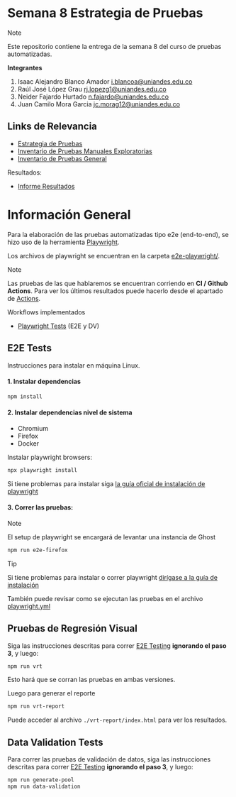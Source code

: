 # Semana 8 Estrategia de Pruebas

> [!NOTE]  
> Este repositorio contiene la entrega de la semana 8 del curso de pruebas automatizadas.

**Integrantes**

1. Isaac Alejandro Blanco Amador i.blancoa@uniandes.edu.co
2. Raúl José López Grau rj.lopezg1@uniandes.edu.co
3. Neider Fajardo Hurtado n.fajardo@uniandes.edu.co
4. Juan Camilo Mora Garcia jc.morag12@uniandes.edu.co

## Links de Relevancia

- [Estrategia de Pruebas]()
- [Inventario de Pruebas Manuales Exploratorias](https://docs.google.com/spreadsheets/d/1DP8p5GiagAl7HbPjzf1thdzFkGkWbMSU4DvKUxGeKJ4/edit?gid=0#gid=0)
- [Inventario de Pruebas General](https://github.com/galoryzen/Ghost_Final/blob/main/other_md/inventario_general.md)
  
Resultados:
- [Informe Resultados](https://github.com/galoryzen/Ghost_Final/wiki/Retrospectiva)

# Información General

Para la elaboración de las pruebas automatizadas tipo e2e (end-to-end), se hizo uso de la herramienta [Playwright](https://playwright.dev/).

Los archivos de playwright se encuentran en la carpeta [e2e-playwright/](https://github.com/galoryzen/Ghost_Final/tree/main/e2e-playwright).

> [!NOTE]  
> Las pruebas de las que hablaremos se encuentran corriendo en **CI / Github Actions**. Para ver los últimos resultados puede hacerlo desde el apartado de [Actions](https://github.com/galoryzen/Ghost_Final/actions).
>
> Workflows implementados
> - [Playwright Tests](https://github.com/galoryzen/Ghost_Final/blob/main/.github/workflows/playwright.yml) (E2E y DV)

## E2E Tests

Instrucciones para instalar en máquina Linux.

#### 1. Instalar dependencias

```bash
npm install
```

#### 2. Instalar dependencias nivel de sistema

- Chromium
- Firefox
- Docker

Instalar playwright browsers:

```bash
npx playwright install
```

Si tiene problemas para instalar siga [la guía oficial de instalación de playwright](https://playwright.dev/docs/intro#installation)

#### 3. Correr las pruebas:

> [!NOTE]  
> El setup de playwright se encargará de levantar una instancia de Ghost


```bash
npm run e2e-firefox
```
> [!TIP]
> Si tiene problemas para instalar o correr playwright [dirígase a la guía de instalación](https://playwright.dev/docs/intro#installation)
> 
> También puede revisar como se ejecutan las pruebas en el archivo [playwright.yml](https://github.com/galoryzen/Ghost_Final/blob/main/.github/workflows/playwright.yml)

## Pruebas de Regresión Visual

Siga las instrucciones descritas para correr [E2E Testing](#e2e-testing) **ignorando el paso 3**, y luego:

```bash
npm run vrt
```

Esto hará que se corran las pruebas en ambas versiones.

Luego para generar el reporte

```bash
npm run vrt-report
```

Puede acceder al archivo `./vrt-report/index.html` para ver los resultados.


## Data Validation Tests

Para correr las pruebas de validación de datos, siga las instrucciones descritas para correr [E2E Testing](#e2e-testing) **ignorando el paso 3**, y luego:

```bash
npm run generate-pool
npm run data-validation
```
